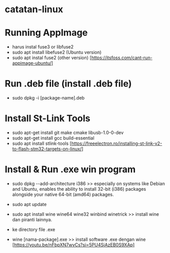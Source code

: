 # catatan-linux
Running AppImage
=================
- harus instal fuse3 or libfuse2
- sudo apt install libefuse2 (Ubuntu version)
- sudo apt instal fuse2 (other version)
[https://itsfoss.com/cant-run-appimage-ubuntu/]

Run .deb file (install .deb file)
=================================
- sudo dpkg -i [package-name].deb

Install St-Link Tools
======================
- sudo apt-get install git make cmake libusb-1.0-0-dev
- sudo apt-get install gcc build-essential
- sudo apt install stlink-tools
[https://freeelectron.ro/installing-st-link-v2-to-flash-stm32-targets-on-linux/]

Install & Run .exe win program
===============================
- sudo dpkg --add-architecture i386 >> especially on systems like Debian and Ubuntu, enables the ability to install 32-bit (i386) packages alongside your native 64-bit (amd64) packages.

- sudo apt update

- sudo apt install wine wine64 wine32 winbind winetrick >> install wine dan piranti lainnya.

- ke directory file .exe

- wine [nama-package].exe >> install software .exe dengan wine
[https://youtu.be/nFbpXN7wvCs?si=5PU4SjAzEB0S9XAp]
